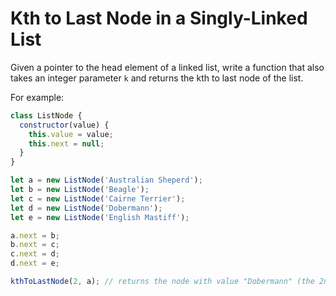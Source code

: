 # Kth to Last Node in a Singly-Linked List

Given a pointer to the head element of a linked list, write a function that also takes an integer parameter `k` and returns the kth to last node of the list.

For example:

```js
class ListNode {
  constructor(value) {
    this.value = value;
    this.next = null;
  }
}

let a = new ListNode('Australian Sheperd');
let b = new ListNode('Beagle');
let c = new ListNode('Cairne Terrier');
let d = new ListNode('Dobermann');
let e = new ListNode('English Mastiff');

a.next = b;
b.next = c;
c.next = d;
d.next = e;

kthToLastNode(2, a); // returns the node with value "Dobermann" (the 2nd to last node)
```
